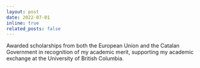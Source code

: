 ```yaml
---
layout: post
date: 2022-07-01
inline: true
related_posts: false
---
```


Awarded scholarships from both the European Union and the Catalan Government in recognition of my academic merit, supporting my academic exchange at the University of British Columbia.